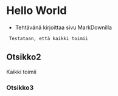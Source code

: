 # Hello World

- Tehtävänä kirjoittaa sivu MarkDownilla

`` 
Testataan, että kaikki toimii
`` 


## Otsikko2
Kaikki toimii

### Otsikko3
